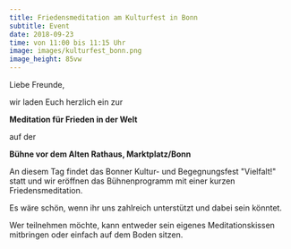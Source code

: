 ```yaml
---
title: Friedensmeditation am Kulturfest in Bonn
subtitle: Event
date: 2018-09-23
time: von 11:00 bis 11:15 Uhr
image: images/kulturfest_bonn.png
image_height: 85vw
---
```

Liebe Freunde,

wir laden Euch herzlich ein zur

**Meditation für Frieden in der Welt**

auf der

**Bühne vor dem Alten Rathaus, Marktplatz/Bonn**

An diesem Tag findet das Bonner Kultur- und Begegnungsfest "Vielfalt!" statt und wir eröffnen das Bühnenprogramm mit einer kurzen Friedensmeditation.

Es wäre schön, wenn ihr uns zahlreich unterstützt und dabei sein könntet.

Wer teilnehmen möchte, kann entweder sein eigenes Meditationskissen mitbringen oder einfach auf dem Boden sitzen.
